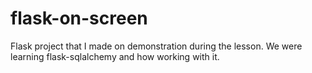 # flask-on-screen
Flask project that I made on demonstration during the lesson.
We were learning flask-sqlalchemy and how working with it.
